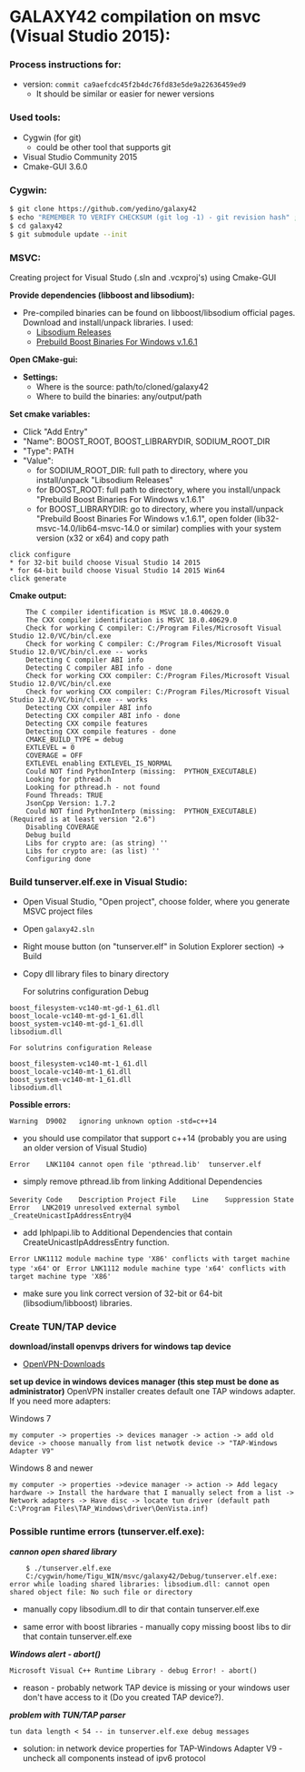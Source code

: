# GALAXY42 compilation on msvc (Visual Studio 2015):

### Process instructions for:

- version:
	```commit ca9aefcdc45f2b4dc76fd83e5de9a22636459ed9```
	- It should be similar or easier for newer versions

### Used tools:
- Cygwin (for git)
    - could be other tool that supports git
- Visual Studio Community 2015
- Cmake-GUI 3.6.0

### Cygwin:
```sh
$ git clone https://github.com/yedino/galaxy42
$ echo "REMEMBER TO VERIFY CHECKSUM (git log -1) - git revision hash" ; read _
$ cd galaxy42
$ git submodule update --init
```

### MSVC:
Creating project for Visual Studo (.sln and .vcxproj's) using Cmake-GUI

__Provide dependencies (libboost and libsodium):__
- Pre-compiled binaries can be found on libboost/libsodium official pages.
Download and install/unpack libraries. I used:
    - [Libsodium Releases](https://download.libsodium.org/libsodium/releases/)
    - [Prebuild Boost Binaries For Windows v.1.6.1](https://sourceforge.net/projects/boost/files/boost-binaries/1.61.0/)

__Open CMake-gui:__
- __Settings:__
	- Where is the source: 		path/to/cloned/galaxy42
	- Where to build the binaries:	any/output/path

__Set cmake variables:__

- Click "Add Entry"
- "Name": BOOST_ROOT, BOOST_LIBRARYDIR, SODIUM_ROOT_DIR
- "Type": PATH
- "Value":
	- for SODIUM_ROOT_DIR: full path to directory, where you install/unpack "Libsodium Releases"
	- for BOOST_ROOT: full path to directory, where you install/unpack "Prebuild Boost Binaries For Windows v.1.6.1"
	- for BOOST_LIBRARYDIR: go to directory, where you install/unpack "Prebuild Boost Binaries For Windows v.1.6.1", open folder (lib32-msvc-14.0/lib64-msvc-14.0 or similar) complies with your system version (x32 or x64) and copy path

```
click configure
* for 32-bit build choose Visual Studio 14 2015
* for 64-bit build choose Visual Studio 14 2015 Win64
click generate
```
__Cmake output:__
```
	The C compiler identification is MSVC 18.0.40629.0
	The CXX compiler identification is MSVC 18.0.40629.0
	Check for working C compiler: C:/Program Files/Microsoft Visual Studio 12.0/VC/bin/cl.exe
	Check for working C compiler: C:/Program Files/Microsoft Visual Studio 12.0/VC/bin/cl.exe -- works
	Detecting C compiler ABI info
	Detecting C compiler ABI info - done
	Check for working CXX compiler: C:/Program Files/Microsoft Visual Studio 12.0/VC/bin/cl.exe
	Check for working CXX compiler: C:/Program Files/Microsoft Visual Studio 12.0/VC/bin/cl.exe -- works
	Detecting CXX compiler ABI info
	Detecting CXX compiler ABI info - done
	Detecting CXX compile features
	Detecting CXX compile features - done
	CMAKE_BUILD_TYPE = debug
	EXTLEVEL = 0
	COVERAGE = OFF
	EXTLEVEL enabling EXTLEVEL_IS_NORMAL
	Could NOT find PythonInterp (missing:  PYTHON_EXECUTABLE)
	Looking for pthread.h
	Looking for pthread.h - not found
	Found Threads: TRUE
	JsonCpp Version: 1.7.2
	Could NOT find PythonInterp (missing:  PYTHON_EXECUTABLE) (Required is at least version "2.6")
	Disabling COVERAGE
	Debug build
	Libs for crypto are: (as string) ''
	Libs for crypto are: (as list) ''
	Configuring done
```

### Build tunserver.elf.exe in Visual Studio:
- Open Visual Studio, "Open project", choose folder, where you generate MSVC project files
- Open `galaxy42.sln`
- Right mouse button (on "tunserver.elf" in Solution Explorer section) -> Build
- Copy dll library files to binary directory

	For solutrins configuration Debug
```
boost_filesystem-vc140-mt-gd-1_61.dll
boost_locale-vc140-mt-gd-1_61.dll
boost_system-vc140-mt-gd-1_61.dll
libsodium.dll
```
	For solutrins configuration Release
```
boost_filesystem-vc140-mt-1_61.dll
boost_locale-vc140-mt-1_61.dll
boost_system-vc140-mt-1_61.dll
libsodium.dll
```

__Possible errors:__

```Warning	D9002	ignoring unknown option -std=c++14```
- you should use compilator that support c++14 (probably you are using an older version of Visual Studio)

```Error	LNK1104	cannot open file 'pthread.lib'	tunserver.elf```
- simply remove pthread.lib from linking Additional Dependencies

```Severity	Code	Description	Project	File	Line	Suppression State```
``` Error	LNK2019	unresolved external symbol _CreateUnicastIpAddressEntry@4```
- add Iphlpapi.lib to Additional Dependencies that contain CreateUnicastIpAddressEntry function.

``` Error LNK1112 module machine type 'X86' conflicts with target machine type 'x64' ```
 or
 ``` Error LNK1112 module machine type 'x64' conflicts with target machine type 'X86'```
- make sure you link correct version of 32-bit or 64-bit (libsodium/libboost) libraries.


### Create TUN/TAP device
__download/install openvps drivers for windows tap device__
- [OpenVPN-Downloads](https://openvpn.net/index.php/open-source/downloads.html)

__set up device in windows devices manager (this step must be done as administrator)__
OpenVPN installer creates default one TAP windows adapter. If you need more adapters:

Windows 7

```my computer -> properties -> devices manager -> action -> add old device -> choose manually from list netwotk device -> "TAP-Windows Adapter V9"```

Windows 8 and newer

```my computer -> properties ->device manager -> action -> Add legacy hardware -> Install the hardware that I manually select from a list -> Network adapters -> Have disc -> locate tun driver (default path C:\Program Files\TAP_Windows\driver\OenVista.inf)```



### Possible runtime errors (tunserver.elf.exe):
***cannon open shared library***
```
	$ ./tunserver.elf.exe
	C:/cygwin/home/Tigu_WIN/msvc/galaxy42/Debug/tunserver.elf.exe: error while loading shared libraries: libsodium.dll: cannot open shared object file: No such file or directory
```
- manually copy libsodium.dll to dir that contain tunserver.elf.exe

- same error with boost libraries - manually copy missing boost libs to dir that contain tunserver.elf.exe

***Windows alert - abort()***

```Microsoft Visual C++ Runtime Library - debug Error! - abort()```
- reason - probably network TAP device is missing or your windows user don't have access to it (Do you created TAP device?).

***problem with TUN/TAP parser***

```tun data length < 54 -- in tunserver.elf.exe debug messages```
- solution: in network device properties for TAP-Windows Adapter V9 - uncheck all components instead of ipv6 protocol
